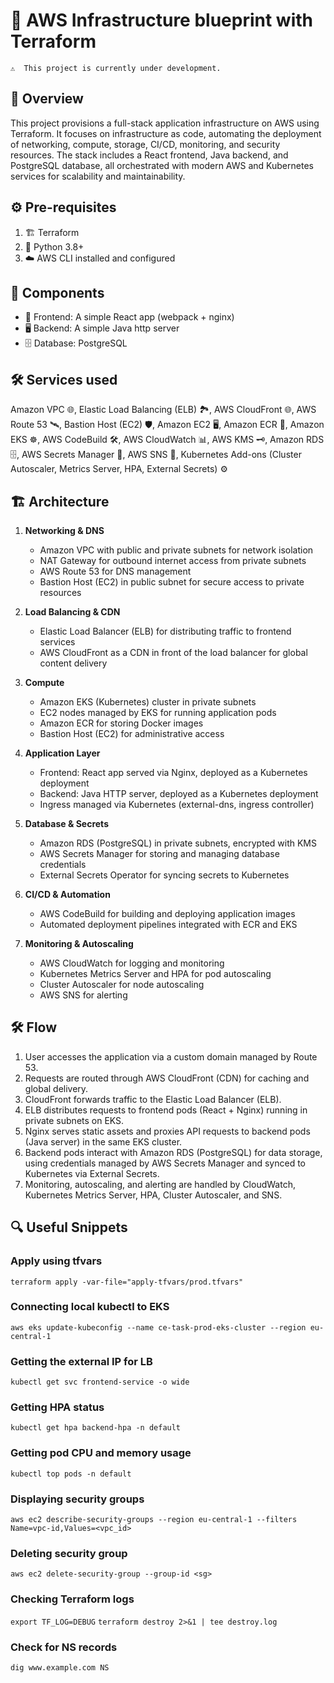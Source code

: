 # 📘 AWS Infrastructure blueprint with Terraform

```
⚠️  This project is currently under development.
```

## 📝 Overview
This project provisions a full-stack application infrastructure on AWS using Terraform. It focuses on infrastructure as code, automating the deployment of networking, compute, storage, CI/CD, monitoring, and security resources. The stack includes a React frontend, Java backend, and PostgreSQL database, all orchestrated with modern AWS and Kubernetes services for scalability and maintainability.

## ⚙️ Pre-requisites
1. 🏗️ Terraform
2. 🐍 Python 3.8+
3. ☁️ AWS CLI installed and configured

## 🧩 Components
- 🎨 Frontend: A simple React app (webpack + nginx)
- 🖥️ Backend: A simple Java http server
- 🗄️ Database: PostgreSQL

## 🛠️ Services used
Amazon VPC 🌐, Elastic Load Balancing (ELB) 🏞️, AWS CloudFront 🌐, AWS Route 53 🛰️, Bastion Host (EC2) 🛡️, Amazon EC2 🖥️, Amazon ECR 🐳, Amazon EKS ☸️, AWS CodeBuild 🛠️, AWS CloudWatch 📊, AWS KMS 🗝️, Amazon RDS 🗄️, AWS Secrets Manager 🔐, AWS SNS 📣, Kubernetes Add-ons (Cluster Autoscaler, Metrics Server, HPA, External Secrets) ⚙️

## 🏗️ Architecture

1. **Networking & DNS**
    - Amazon VPC with public and private subnets for network isolation
    - NAT Gateway for outbound internet access from private subnets
    - AWS Route 53 for DNS management
    - Bastion Host (EC2) in public subnet for secure access to private resources

2. **Load Balancing & CDN**
    - Elastic Load Balancer (ELB) for distributing traffic to frontend services
    - AWS CloudFront as a CDN in front of the load balancer for global content delivery

3. **Compute**
    - Amazon EKS (Kubernetes) cluster in private subnets
    - EC2 nodes managed by EKS for running application pods
    - Amazon ECR for storing Docker images
    - Bastion Host (EC2) for administrative access

4. **Application Layer**
    - Frontend: React app served via Nginx, deployed as a Kubernetes deployment
    - Backend: Java HTTP server, deployed as a Kubernetes deployment
    - Ingress managed via Kubernetes (external-dns, ingress controller)

5. **Database & Secrets**
    - Amazon RDS (PostgreSQL) in private subnets, encrypted with KMS
    - AWS Secrets Manager for storing and managing database credentials
    - External Secrets Operator for syncing secrets to Kubernetes

6. **CI/CD & Automation**
    - AWS CodeBuild for building and deploying application images
    - Automated deployment pipelines integrated with ECR and EKS

7. **Monitoring & Autoscaling**
    - AWS CloudWatch for logging and monitoring
    - Kubernetes Metrics Server and HPA for pod autoscaling
    - Cluster Autoscaler for node autoscaling
    - AWS SNS for alerting

## 🛠️ Flow
1. User accesses the application via a custom domain managed by Route 53.
2. Requests are routed through AWS CloudFront (CDN) for caching and global delivery.
3. CloudFront forwards traffic to the Elastic Load Balancer (ELB).
4. ELB distributes requests to frontend pods (React + Nginx) running in private subnets on EKS.
5. Nginx serves static assets and proxies API requests to backend pods (Java server) in the same EKS cluster.
6. Backend pods interact with Amazon RDS (PostgreSQL) for data storage, using credentials managed by AWS Secrets Manager and synced to Kubernetes via External Secrets.
7. Monitoring, autoscaling, and alerting are handled by CloudWatch, Kubernetes Metrics Server, HPA, Cluster Autoscaler, and SNS.

## 🔍 Useful Snippets

### Apply using tfvars
`terraform apply -var-file="apply-tfvars/prod.tfvars"`

### Connecting local kubectl to EKS
`aws eks update-kubeconfig --name ce-task-prod-eks-cluster --region eu-central-1`

### Getting the external IP for LB
`kubectl get svc frontend-service -o wide`

### Getting HPA status
`kubectl get hpa backend-hpa -n default`

### Getting pod CPU and memory usage
`kubectl top pods -n default`

### Displaying security groups
`aws ec2 describe-security-groups --region eu-central-1 --filters Name=vpc-id,Values=<vpc_id>`

### Deleting security group
`aws ec2 delete-security-group --group-id <sg>`

### Checking Terraform logs
`export TF_LOG=DEBUG`
`terraform destroy 2>&1 | tee destroy.log`

### Check for NS records
`dig www.example.com NS`
